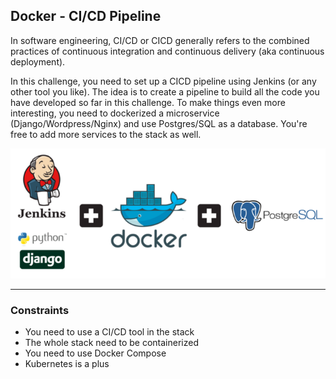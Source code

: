 ## Docker - CI/CD Pipeline

In software engineering, CI/CD or CICD generally refers to the combined practices of continuous integration and continuous delivery (aka continuous deployment).

In this challenge, you need to set up a CICD pipeline using Jenkins (or any other tool you like). The idea is to create a pipeline to build all the code you have developed so far in this challenge. To make things even more interesting,
you need to dockerized a microservice (Django/Wordpress/Nginx) and use Postgres/SQL as a database. You're free to add more services to the stack as well.

<p align="left">
  <img src="../assets/docker.png" alt="Docker Stack">
</p>

---

### Constraints

- You need to use a CI/CD tool in the stack
- The whole stack need to be containerized
- You need to use Docker Compose
- Kubernetes is a plus
